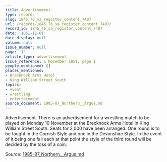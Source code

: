 ```yaml
---
title: Advertisement.
type: records
slug: 1845_76_sa_register_content_7407
url: /records/1845_76_sa_register_content_7407/
record_id: 1845_76_sa_register_content_7407
date: '1851-11-01'
date_display: null
volume: null
issue_number: null
page: '1'
article_type: advertisement
issue_reference: 1 November 1851, page 1
people_mentioned: []
places_mentioned:
- Brecknock Arms Hotel
- King William Street South
topics:
- event
- wrestling
- entertainment
source_document: 1985-87_Northern__Argus.md
---
```


Advertisement.  There is an advertisement for a wrestling match to be played on Monday 10 November at the Brecknock Arms Hotel in King William Street South.  Seats for 2,000 have been arranged.  One round is to be fought in the Cornish Style and one in the Devonshire Style.  In the event of it being one fall each at that point the style of the third round will be decided by the toss of a coin.

Source: [1985-87_Northern__Argus.md](/downloads/markdown/1985-87_Northern__Argus.md)
